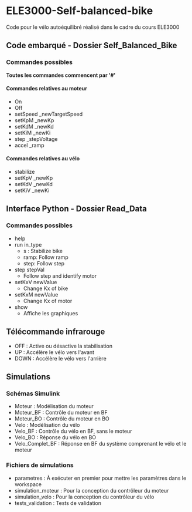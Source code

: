 # ELE3000-Self-balanced-bike
Code pour le vélo autoéquilibré réalisé dans le cadre du cours ELE3000

## Code embarqué - Dossier Self_Balanced_Bike
### Commandes possibles
**Toutes les commandes commencent par '#'**

#### Commandes relatives au moteur
- On
- Off
- setSpeed _newTargetSpeed
- setKpM _newKp
- setKdM _newKd
- setKiM _newKi
- step _stepVoltage
- accel _ramp

#### Commandes relatives au vélo
- stabilize
- setKpV _newKp
- setKdV _newKd
- setKiV _newKi


## Interface Python - Dossier Read_Data
### Commandes possibles
- help
- run in_type
  - s : Stabilize bike
  - ramp: Follow ramp
  - step: Follow step
- step stepVal
  - Follow step and identify motor
- setKxV newValue
  - Change Kx of bike
- setKxM newValue
  - Change Kx of motor
- show
  - Affiche les graphiques

  
## Télécommande infrarouge
- OFF : Active ou désactive la stabilisation
- UP : Accélère le vélo vers l'avant
- DOWN : Accélère le vélo vers l'arrière

## Simulations
### Schémas Simulink
- Moteur : Modélisation du moteur
- Moteur_BF : Contrôle du moteur en BF
- Moteur_BO : Contrôle du moteur en BO
- Velo : Modélisation du vélo
- Velo_BF : Contrôle du vélo en BF, sans le moteur
- Velo_BO : Réponse du vélo en BO
- Velo_Complet_BF : Réponse en BF du système comprenant le vélo et le moteur

### Fichiers de simulations
- parametres : À exécuter en premier pour mettre les paramètres dans le workspace
- simulation_moteur : Pour la conception du contrôleur du moteur
- simulation_velo : Pour la conception du contrôleur du vélo
- tests_validation : Tests de validation